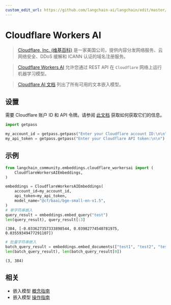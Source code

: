 ```yaml
---
custom_edit_url: https://github.com/langchain-ai/langchain/edit/master/docs/docs/integrations/text_embedding/cloudflare_workersai.ipynb
---
```


# Cloudflare Workers AI

>[Cloudflare, Inc. (维基百科)](https://en.wikipedia.org/wiki/Cloudflare) 是一家美国公司，提供内容分发网络服务、云网络安全、DDoS 缓解和 ICANN 认证的域名注册服务。

>[Cloudflare Workers AI](https://developers.cloudflare.com/workers-ai/) 允许您通过 REST API 在 `Cloudflare` 网络上运行机器学习模型。

>[Cloudflare AI 文档](https://developers.cloudflare.com/workers-ai/models/text-embeddings/) 列出了所有可用的文本嵌入模型。

## 设置

需要 Cloudflare 账户 ID 和 API 令牌。请参阅 [此文档](https://developers.cloudflare.com/workers-ai/get-started/rest-api/) 获取如何获取它们的信息。



```python
import getpass

my_account_id = getpass.getpass("Enter your Cloudflare account ID:\n\n")
my_api_token = getpass.getpass("Enter your Cloudflare API token:\n\n")
```

## 示例


```python
from langchain_community.embeddings.cloudflare_workersai import (
    CloudflareWorkersAIEmbeddings,
)
```


```python
embeddings = CloudflareWorkersAIEmbeddings(
    account_id=my_account_id,
    api_token=my_api_token,
    model_name="@cf/baai/bge-small-en-v1.5",
)
# 单字符串嵌入
query_result = embeddings.embed_query("test")
len(query_result), query_result[:3]
```



```output
(384, [-0.033627357333898544, 0.03982774540781975, 0.03559349477291107])
```



```python
# 批量字符串嵌入
batch_query_result = embeddings.embed_documents(["test1", "test2", "test3"])
len(batch_query_result), len(batch_query_result[0])
```



```output
(3, 384)
```

## 相关

- 嵌入模型 [概念指南](/docs/concepts/#embedding-models)
- 嵌入模型 [操作指南](/docs/how_to/#embedding-models)